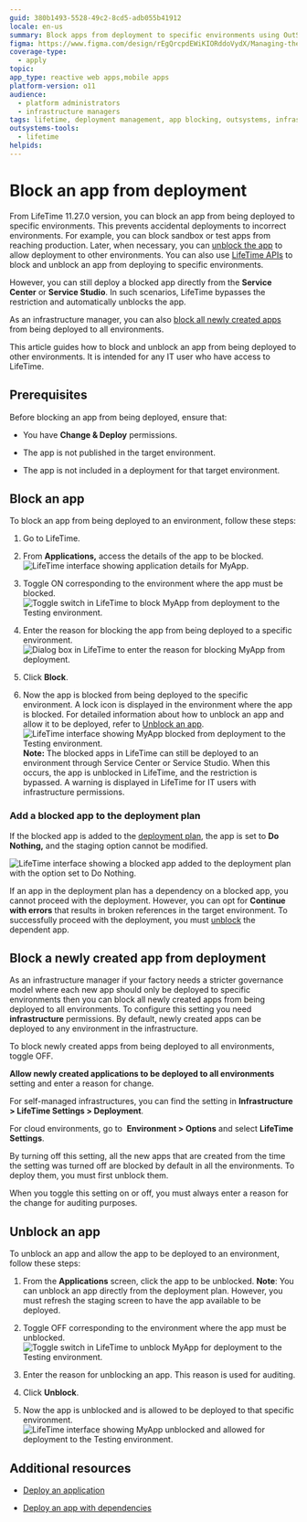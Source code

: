 ```yaml
---
guid: 380b1493-5528-49c2-8cd5-adb055b41912
locale: en-us
summary: Block apps from deployment to specific environments using OutSystems 11 (O11) LifeTime, ensuring controlled and deliberate distribution of applications.
figma: https://www.figma.com/design/rEgQrcpdEWiKIORddoVydX/Managing-the-Applications-Lifecycle?node-id=3981-84
coverage-type:
  - apply
topic:
app_type: reactive web apps,mobile apps
platform-version: o11
audience:
  - platform administrators
  - infrastructure managers
tags: lifetime, deployment management, app blocking, outsystems, infrastructure management
outsystems-tools:
  - lifetime
helpids:
---
```

# Block an app from deployment

From LifeTime 11.27.0 version, you can block an app from being deployed to specific environments. This prevents accidental deployments to incorrect environments. For example, you can block sandbox or test apps from reaching production. Later, when necessary, you can [unblock the app](#unblock-an-app) to allow deployment to other environments. You can also use [LifeTime APIs](../ref/apis/lifetime-deployment/examples/api-block-app-deploy.md) to block and unblock an app from deploying to specific environments.

However, you can still deploy a blocked app directly from the **Service Center** or **Service Studio**. In such scenarios, LifeTime bypasses the restriction and automatically unblocks the app.

As an infrastructure manager, you can also [block all newly created apps](#block-a-newly-created-app-from-deployment) from being deployed to all environments.

This article guides how to block and unblock an app from being deployed to other environments. It is intended for any IT user who have access to LifeTime.

## Prerequisites

Before blocking an app from being deployed, ensure that:

* You have **Change & Deploy** permissions.

* The app is not published in the target environment.

* The app is not included in a deployment for that target environment.    

## Block an app 

To block an app from being deployed to an environment, follow these steps:

  1. Go to LifeTime.

  1. From **Applications,** access the details of the app to be blocked.
  ![LifeTime interface showing application details for MyApp.](images/app-details-lt.png "Application Details in LifeTime")

  1. Toggle ON corresponding to the environment where the app must be blocked.
  ![Toggle switch in LifeTime to block MyApp from deployment to the Testing environment.](images/toggle-on-to-block-lt.png "Toggle to Block App")

  1. Enter the reason for blocking the app from being deployed to a specific environment.
  ![Dialog box in LifeTime to enter the reason for blocking MyApp from deployment.](images/reason-for-change-lt.png "Reason for Blocking App")

  1. Click **Block**.

  1. Now the app is blocked from being deployed to the specific environment. A lock icon is displayed in the environment where the app is blocked.  For detailed information about how to unblock an app and allow it to be deployed, refer to [Unblock an app](#unblock-an-app).
  ![LifeTime interface showing MyApp blocked from deployment to the Testing environment.](images/app-blocked-for-deployment-lt.png "App Blocked for Deployment")
  **Note:** The blocked apps in LifeTime can still be deployed to an environment through Service Center or Service Studio. When this occurs, the app is unblocked in LifeTime, and the restriction is bypassed. A warning is displayed in LifeTime for IT users with infrastructure permissions.

### Add a blocked app to the deployment plan

If the blocked app is added to the [deployment plan](deployment-plans.md), the app is set to **Do Nothing,** and the staging option cannot be modified.

![LifeTime interface showing a blocked app added to the deployment plan with the option set to Do Nothing.](images/add-blocked-app-deployment-plan-lt.png "Add Blocked App to Deployment Plan")

If an app in the deployment plan has a dependency on a blocked app, you cannot proceed with the deployment. However, you can opt for **Continue with errors** that results in broken references in the target environment. To successfully proceed with the deployment, you must [unblock](#unblock-an-app) the dependent app.

## Block a newly created app from deployment 

As an infrastructure manager if your factory needs a stricter governance model where each new app should only be deployed to specific environments then you can block all newly created apps from being deployed to all environments. To configure this setting you need **infrastructure** permissions. By default, newly created apps can be deployed to any environment in the infrastructure.

To block newly created apps from being deployed to all environments, toggle OFF.

**Allow newly created applications to be deployed to all environments** setting and enter a reason for change.

For self-managed infrastructures, you can find the setting in **Infrastructure > LifeTime Settings > Deployment**.

For cloud environments, go to  **Environment > Options** and select **LifeTime Settings**. 

By turning off this setting, all the new apps that are created from the time the setting was turned off are blocked by default in all the environments. To deploy them, you must first unblock them.

When you toggle this setting on or off, you must always enter a reason for the change for auditing purposes.

## Unblock an app

To unblock an app and allow the app to be deployed to an environment,  follow these steps:

  1. From the **Applications** screen, click the app to be unblocked.
  **Note**: You can unblock an app directly from the deployment plan. However, you must refresh the staging screen to have the app available to be deployed.

  1. Toggle OFF corresponding to the environment where the app must be unblocked.
  ![Toggle switch in LifeTime to unblock MyApp for deployment to the Testing environment.](images/toggle-off-to-unblock-lt.png "Toggle to Unblock App")

  1. Enter the reason for unblocking an app. This reason is used for auditing.

  1. Click **Unblock**.

  1. Now the app is unblocked and is allowed to be deployed to that specific environment.
  ![LifeTime interface showing MyApp unblocked and allowed for deployment to the Testing environment.](images/app-unblocked-for-deployment-lt.png "App Unblocked for Deployment")

## Additional resources

* [Deploy an application](deploy-an-application.md)

* [Deploy an app with dependencies](deploy-an-application-with-dependencies.md)

